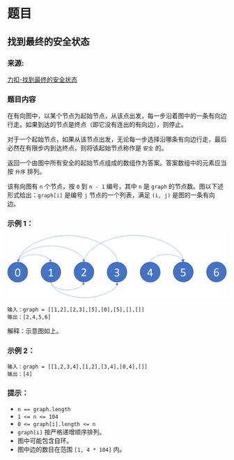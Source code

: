 # 题目

## 找到最终的安全状态

### 来源:

[力扣-找到最终的安全状态](https://leetcode-cn.com/problems/find-eventual-safe-states/)

### 题目内容

在有向图中，以某个节点为起始节点，从该点出发，每一步沿着图中的一条有向边行走。如果到达的节点是终点（即它没有连出的有向边），则停止。

对于一个起始节点，如果从该节点出发，无论每一步选择沿哪条有向边行走，最后必然在有限步内到达终点，则将该起始节点称作是 `安全` 的。

返回一个由图中所有安全的起始节点组成的数组作为答案。答案数组中的元素应当按 `升序` 排列。

该有向图有 `n` 个节点，按 `0` 到 `n - 1` 编号，其中 `n` 是 `graph` 的节点数。图以下述形式给出：`graph[i]` 是编号 `j` 节点的一个列表，满足 `(i, j)` 是图的一条有向边。

### 示例 1：

![图片](./picture1.png)

```plaintext
输入：graph = [[1,2],[2,3],[5],[0],[5],[],[]]
输出：[2,4,5,6]
```

解释：示意图如上。

### 示例 2：

```plaintext
输入：graph = [[1,2,3,4],[1,2],[3,4],[0,4],[]]
输出：[4]
```

### 提示：

- `n == graph.length`
- `1 <= n <= 104`
- `0 <= graph[i].length <= n`
- `graph[i]` 按严格递增顺序排列。
- 图中可能包含自环。
- 图中边的数目在范围 `[1, 4 * 104]` 内。